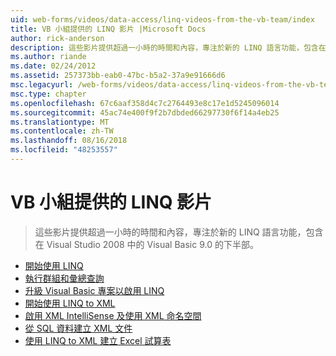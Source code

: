 ```yaml
---
uid: web-forms/videos/data-access/linq-videos-from-the-vb-team/index
title: VB 小組提供的 LINQ 影片 |Microsoft Docs
author: rick-anderson
description: 這些影片提供超過一小時的時間和內容，專注於新的 LINQ 語言功能，包含在 Visual Studio 2008 中的 Visual Basic 9.0 的下半部。
ms.author: riande
ms.date: 02/24/2012
ms.assetid: 257373bb-eab0-47bc-b5a2-37a9e91666d6
msc.legacyurl: /web-forms/videos/data-access/linq-videos-from-the-vb-team
msc.type: chapter
ms.openlocfilehash: 67c6aaf358d4c7c2764493e8c17e1d5245096014
ms.sourcegitcommit: 45ac74e400f9f2b7dbded66297730f6f14a4eb25
ms.translationtype: MT
ms.contentlocale: zh-TW
ms.lasthandoff: 08/16/2018
ms.locfileid: "48253557"
---
```

<a name="linq-videos-from-the-vb-team"></a>VB 小組提供的 LINQ 影片
====================
> 這些影片提供超過一小時的時間和內容，專注於新的 LINQ 語言功能，包含在 Visual Studio 2008 中的 Visual Basic 9.0 的下半部。


- [開始使用 LINQ](how-do-i-get-started-with-linq.md)
- [執行群組和彙總查詢](how-do-i-perform-group-and-aggregate-queries.md)
- [升級 Visual Basic 專案以啟用 LINQ](how-do-i-upgrade-visual-basic-projects-to-enable-linq.md)
- [開始使用 LINQ to XML](how-do-i-get-started-with-linq-to-xml.md)
- [啟用 XML IntelliSense 及使用 XML 命名空間](how-do-i-enable-xml-intellisense-and-use-xml-namespaces.md)
- [從 SQL 資料建立 XML 文件](how-do-i-create-xml-documents-from-sql-data.md)
- [使用 LINQ to XML 建立 Excel 試算表](how-do-i-create-excel-spreadsheets-using-linq-to-xml.md)
